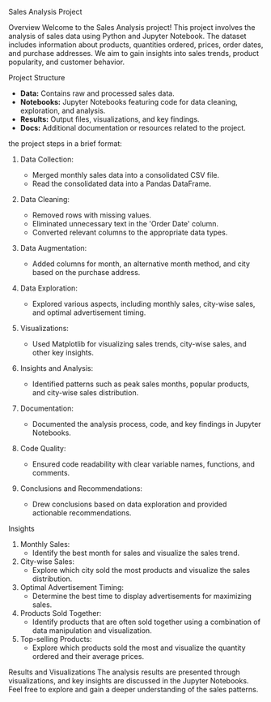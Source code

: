 Sales Analysis Project

Overview
Welcome to the Sales Analysis project! This project involves the analysis of sales data using Python and Jupyter Notebook. The dataset includes information about products, quantities ordered, prices, order dates, and purchase addresses. We aim to gain insights into sales trends, product popularity, and customer behavior.

Project Structure
- **Data:** Contains raw and processed sales data.
- **Notebooks:** Jupyter Notebooks featuring code for data cleaning, exploration, and analysis.
- **Results:** Output files, visualizations, and key findings.
- **Docs:** Additional documentation or resources related to the project.

the project steps in a brief format:
1. Data Collection:
   - Merged monthly sales data into a consolidated CSV file.
   - Read the consolidated data into a Pandas DataFrame.

2. Data Cleaning:
   - Removed rows with missing values.
   - Eliminated unnecessary text in the 'Order Date' column.
   - Converted relevant columns to the appropriate data types.

3. Data Augmentation:
   - Added columns for month, an alternative month method, and city based on the purchase address.

4. Data Exploration:
   - Explored various aspects, including monthly sales, city-wise sales, and optimal advertisement timing.

5. Visualizations:
   - Used Matplotlib for visualizing sales trends, city-wise sales, and other key insights.

6. Insights and Analysis:
   - Identified patterns such as peak sales months, popular products, and city-wise sales distribution.

7. Documentation:
   - Documented the analysis process, code, and key findings in Jupyter Notebooks.

8. Code Quality:
   - Ensured code readability with clear variable names, functions, and comments.

9. Conclusions and Recommendations:
   - Drew conclusions based on data exploration and provided actionable recommendations.

Insights
1. Monthly Sales:
   - Identify the best month for sales and visualize the sales trend.
2. City-wise Sales:
   - Explore which city sold the most products and visualize the sales distribution.
3. Optimal Advertisement Timing:
   - Determine the best time to display advertisements for maximizing sales.
4. Products Sold Together:
   - Identify products that are often sold together using a combination of data manipulation and visualization.
5. Top-selling Products:
   - Explore which products sold the most and visualize the quantity ordered and their average prices.

Results and Visualizations
The analysis results are presented through visualizations, and key insights are discussed in the Jupyter Notebooks. Feel free to explore and gain a deeper understanding of the sales patterns.
